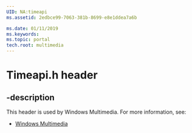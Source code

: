 ```yaml
---
UID: NA:timeapi
ms.assetid: 2edbce99-7063-381b-8699-e8e1ddea7a6b

ms.date: 01/11/2019
ms.keywords: 
ms.topic: portal
tech.root: multimedia
---
```


# Timeapi.h header


## -description


This header is used by Windows Multimedia. For more information, see:

- [Windows Multimedia](../_multimedia/index.md)

